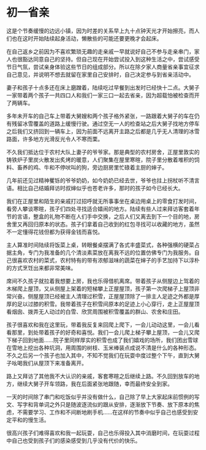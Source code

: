# 初一省亲


这是个节奏缓慢的边远小镇，因为时差的关系早上九十点钟天光才开始擦亮，而人们也在这时开始陆续起身活动，懒散些的可能还要更晚才会起床。

在自己返乡之前因为不喜欢繁琐无趣的走亲戚一早就说好自己不参与走亲串门，家人也很豁达同意自己的坚持。但自己现在开始尝试投入到这种生活之中，尝试感受节日气氛，尝试亲身体验这些节日的组成部分。所以在除夕家人商量省亲事宜征求自己意见，并说明不想去就留在家里自己安排时，自己决定参与到省亲活动中。

妻子和孩子十点多还在床上磨蹭着，陆续吃过早餐到出发时已经快十二点。大舅子一家带着两个孩子一共四口人和我们一家三口一起去省亲，因为超载怕被检查而开了两辆车。

多年未开车的自己车上带着大舅嫂和两个孩子格外紧张，一路跟着大舅子的车在仍有残留冰雪覆盖的道路上缓慢行驶。通过空无一人的检查站之后大舅子找地方停车之后我们又挤回到一辆车上，因为前面不远离开主路之后都是几乎无人清理的冰雪路面，许多地方光滑反光令人不寒而栗。

不久我们抵达位于农村大队上妻子的爷爷家。那是典型的农村房舍，正屋里敦实的铸铁炉子里炭火散发出炙烤的暖意，人们聚集在屋里寒暄，院子里分散着堆积的饲料、畜养的鸡、牛和不停吠叫的狗，旁边厨房里忙碌着主厨的婶子。

几年前还见过精神矍铄的爷爷奶奶，如今奶奶已经去世，爷爷也拄上拐杖听不清言语。相比自己结婚拜访时叔婶似乎也苍老许多，那时的孩子如今已经长大。

我们在正屋里和陌生的亲戚打过招呼就无所事事坐在桌边用桌上的零食打发时间，看旁人攀谈寒暄，孩子们四处寻找适合嬉闹的地方。陆续有些人过来拜访客套着年节的言语，整盒的礼物不断在人们手中交换，之后人们又离去到下一个目的地，房舍里又再回归原本的状态。孩子们拿着自己收到的红包寻找可以收藏的地方，虽然不一定懂得花钱但都为获得金钱而喜悦。

主人算准时间陆续将饭菜上桌，转眼餐桌摆满了各式丰盛菜式，各种强横的硬菜占据主角，专门为我准备的几个清淡素菜放在离我不远的位置仿佛专门为我服务。自己很喜欢农村的菜式，农村特有的带有浓郁滋味的蔬菜在婶子的手艺加持下以淳朴的方式烹饪出来都非常美味。

席间不久孩子就拉着我想要上房，我也乐得借机离席。带着孩子从侧屋边上驾着的木梯爬上屋顶，又从侧屋上架着的短梯攀上正屋屋顶，孩子第一次爬梯子上屋顶非常兴奋。侧屋屋顶已经被主人清理过积雪，正屋屋顶除了一排主人足迹之外都是厚厚的足以过膝的积雪。我带着孩子在积雪间原本的足迹上小心穿行，走上正屋屋顶看烟囱、拨弄无人动过的白雪、欣赏周围被积雪覆盖的群山、农舍和庄田。

孩子很喜欢和我在这里玩，带着我反复来回爬上爬下，一会儿动动这里，一会儿看看那里，到处带着孩子的好奇和喜悦。我们一会儿爬上梯子攀上屋顶，一会儿又爬下梯子回到地面……院子里同样厚实的积雪也成了我们嬉戏的场所，我们团出雪球在雪地上挖出各种坑洞，用周围的树枝、玉米棒装点成说不清是什么的各种形态。不久之后另一个孩子也加入其中，不知不觉我们在玩耍中度过整个下午，直到大舅子吆喝我们从屋顶下来准备离开。

路上又拜访了其他我不大认识的亲戚，客套寒暄之后继续上路。不久回到放车的地方，继续大舅子开车领路，我在后面紧张地跟随，幸而最终安全到家。

一天的时间除了串门和吃饭似乎并没有做什么，自己除了早上大家起床前惯例的写文、写字和背单词之外只是随波逐流似的跟从安排，逐渐放下节奏、放下原本的焦虑，不需要学习、工作和不间断地刷手机……在这样的节奏中似乎自己也感受到安定平和的慢生活。

很高兴孩子们难得喜欢和我一起玩耍，自己也乐得投入其中消磨时间，在玩耍过程中自己也受到孩子们的感染感受到几乎没有代价的快乐。
